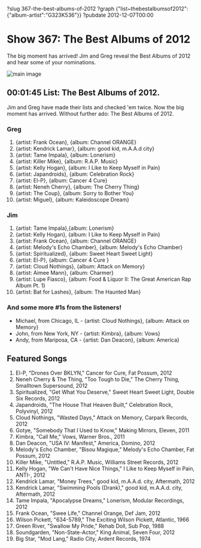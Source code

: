 ?slug 367-the-best-albums-of-2012
?graph {"list~thebestalbumsof2012":{"album-artist":"G323K536"}}
?pubdate 2012-12-07T00:00

# Show 367: The Best Albums of 2012
The big moment has arrived! Jim and Greg reveal the Best Albums of 2012 and hear some of your nominations.

![main image](http://static.soundopinions.org/images/2012/bestof2012.jpg)

## 00:01:45 List: The Best Albums of 2012.
Jim and Greg have made their lists and checked 'em twice. Now the big moment has arrived. Without further ado: The Best Albums of 2012.

### Greg
1. {artist: Frank Ocean}, {album: Channel ORANGE}
2. {artist: Kendrick Lamar}, {album: good kid, m.A.A.d city}
3. {artist: Tame Impala}, {album: Lonerism}
4. {artist: Killer Mike}, {album: R.A.P. Music}
5. {artist: Kelly Hogan}, {album: I Like to Keep Myself in Pain}
6. {artist: Japandroids}, {album: Celebration Rock}
7. {artist: El-P}, {album: Cancer 4 Cure}
8. {artist:  Neneh Cherry}, {album: The Cherry Thing}
9. {artist: The Coup}, {album: Sorry to Bother You}
10. {artist: Miguel}, {album: Kaleidoscope Dream}

### Jim
1. {artist:  Tame Impala},{album:  Lonerism}
2. {artist: Kelly Hogan}, {album: I Like to Keep Myself in Pain}
3. {artist: Frank Ocean}, {album: Channel ORANGE}
4. {artist: Melody's Echo Chamber}, {album: Melody's Echo Chamber}
5. {artist:  Spiritualized}, {album: Sweet Heart Sweet Light}
6. {artist: El-P}, {album: Cancer 4 Cure       }                                    
7. {artist: Cloud Nothings}, {album: Attack on Memory}
8. {artist: Aimee Mann}, {album: Charmer}
9. {artist: Lupe Fiasco}, {album: Food & Liquor II: The Great American Rap Album Pt. 1}
10. {artist: Bat for Lashes}, {album: The Haunted Man}


### And some more #1s from the listeners!
- Michael, from Chicago, IL - {artist: Cloud Nothings}, {album: Attack on Memory}
- John, from New York, NY - {artist: Kimbra}, {album: Vows}
- Andy, from Mariposa, CA - {artist: Dan Deacon}, {album: America}

## Featured Songs
1. El-P, "Drones Over BKLYN," Cancer for Cure, Fat Possum, 2012
2. Neneh Cherry & The Thing, "Too Tough to Die," The Cherry Thing, Smalltown Supersound, 2012
3. Spiritualized, "Get What You Deserve," Sweet Heart Sweet Light, Double Six Records, 2012
4. Japandroids, "The House That Heaven Built," Celebration Rock, Polyvinyl, 2012
5. Cloud Nothings, "Wasted Days," Attack on Memory, Carpark Records, 2012
6. Gotye, "Somebody That I Used to Know," Making Mirrors, Eleven, 2011
7. Kimbra, "Call Me," Vows, Warner Bros., 2011
8. Dan Deacon, "USA IV: Manifest," America, Domino, 2012
9. Melody's Echo Chamber, "Bisou Magique," Melody's Echo Chamber, Fat Possum, 2012
10. Killer Mike, "Untitled," R.A.P. Music, Williams Street Records, 2012
11. Kelly Hogan, "We Can't Have Nice Things," I Like to Keep Myself in Pain, ANTI-, 2012
12. Kendrick Lamar, "Money Trees," good kid, m.A.A.d. city, Aftermath, 2012
13. Kendrick Lamar, "Swimming Pools (Drank)," good kid, m.A.A.d. city, Aftermath, 2012
14. Tame Impala, "Apocalypse Dreams," Lonerism, Modular Recordings, 2012
15. Frank Ocean, "Swee Life," Channel Orange, Def Jam, 2012
16. Wilson Pickett, "634-5789," The Exciting Wilson Pickett, Atlantic, 1966
17. Green River, "Swallow My Pride," Rehab Doll, Sub Pop, 1988
18. Soundgarden, "Non-State-Actor," King Animal, Seven Four, 2012
19. Big Star, "Mod Lang," Radio City, Ardent Records, 1974